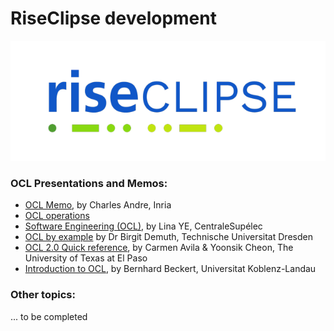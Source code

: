 # RiseClipse development

![Logo RiseClipe](img/small_logo_riseclipse.png)


### OCL Presentations and Memos: 
* [OCL Memo](http://www-sop.inria.fr/members/Charles.Andre/CAdoc/ESINSA/UMLOCL-memo.pdf), by Charles Andre, Inria
* [OCL operations](downloads/OCLoperations.pdf)
* [Software Engineering (OCL)](downloads/OCL_GL.pdf), by Lina YE, CentraleSupélec
* [OCL by example](downloads/OCLByExampleLecture.pdf) by Dr Birgit Demuth, Technische Universitat Dresden
* [OCL 2.0 Quick reference](downloads/ocl-ref-short.pdf), by Carmen Avila & Yoonsik Cheon, The University of Texas at El Paso
* [Introduction to OCL](https://formal.kastel.kit.edu/~beckert/teaching/Verification-SS06/10OCL.pdf), by Bernhard Beckert, Universitat Koblenz-Landau

### Other topics:
... to be completed

